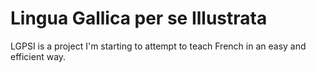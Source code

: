 # Lingua Gallica per se Illustrata
LGPSI is a project I'm starting to attempt to teach French in an easy and efficient way.
